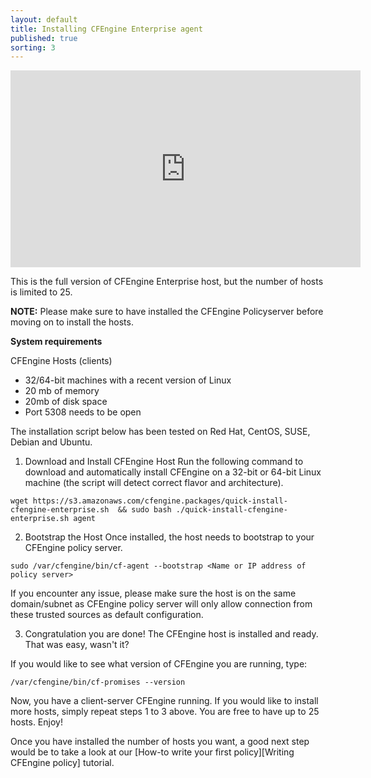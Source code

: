 ```yaml
---
layout: default
title: Installing CFEngine Enterprise agent
published: true
sorting: 3
---
```


<iframe width="560" height="315" src="https://www.youtube.com/embed/CBkTS-kmbos" frameborder="0" allow="accelerometer; autoplay; clipboard-write; encrypted-media; gyroscope; picture-in-picture" allowfullscreen></iframe>

This is the full version of CFEngine Enterprise host, but the number of hosts is limited to 25.

**NOTE:** Please make sure to have installed the CFEngine Policyserver before moving on to install the hosts.

**System requirements**

CFEngine Hosts (clients)

* 32/64-bit machines with a recent version of Linux
* 20 mb of memory
* 20mb of disk space
* Port 5308 needs to be open

The installation script below has been tested on Red Hat, CentOS, SUSE, Debian and Ubuntu.

1. Download and Install CFEngine Host
Run the following command to download and automatically install CFEngine on a 32-bit or 64-bit Linux machine (the script will detect correct flavor and architecture).

```command
wget https://s3.amazonaws.com/cfengine.packages/quick-install-cfengine-enterprise.sh  && sudo bash ./quick-install-cfengine-enterprise.sh agent
```

2. Bootstrap the Host
Once installed, the host needs to bootstrap to your CFEngine policy server.

```command
sudo /var/cfengine/bin/cf-agent --bootstrap <Name or IP address of policy server>
```
If you encounter any issue, please make sure the host is on the same domain/subnet as CFEngine policy server will only allow connection from these trusted sources as default configuration.

3. Congratulation you are done!
The CFEngine host is installed and ready. That was easy, wasn't it?

If you would like to see what version of CFEngine you are running, type:

```command
/var/cfengine/bin/cf-promises --version
```

Now, you have a client-server CFEngine running. If you would like to install more hosts, simply repeat steps 1 to 3 above. You are free to have up to 25 hosts. Enjoy!

Once you have installed the number of hosts you want, a good next step would be to take a look at our [How-to write your first policy][Writing CFEngine policy] tutorial.
